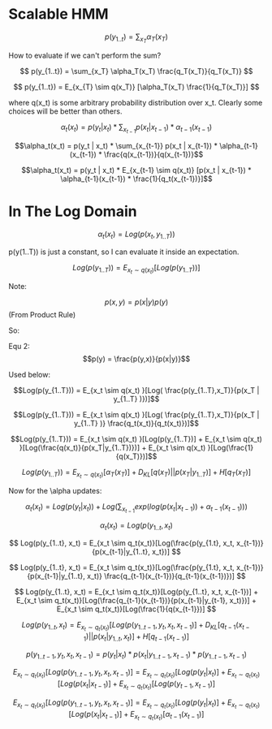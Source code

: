 # Scalable HMM

$$
p(y_{1..t}) = \sum_{x_T} \alpha_T(x_T)
$$

How to evaluate if we can't perform the sum?

$$
p(y_{1..t}) = \sum_{x_T} \alpha_T(x_T) \frac{q_T(x_T)}{q_T(x_T)}
$$

$$
p(y_{1..t}) = E_{x_{T} \sim q(x_T)} [\alpha_T(x_T) \frac{1}{q_T(x_T)}]
$$

where q(x_t) is some arbitrary probability distribution over x_t. Clearly some choices will be better than others.

$$\alpha_t(x_t) = p(y_t | x_t) * \sum_{x_{t-1}} p(x_t | x_{t-1}) * \alpha_{t-1}(x_{t-1})$$

$$\alpha_t(x_t) = p(y_t | x_t) * \sum_{x_{t-1}} p(x_t | x_{t-1}) * \alpha_{t-1}(x_{t-1}) * \frac{q(x_{t-1})}{q(x_{t-1})}$$

$$\alpha_t(x_t) = p(y_t | x_t) * E_{x_{t-1} \sim q(x_t)} [p(x_t | x_{t-1}) * \alpha_{t-1}(x_{t-1}) * \frac{1}{q_t(x_{t-1})}]$$


# In The Log Domain

$$\alpha_t(x_t) = Log(p(x_t, y_{1..T}))$$

p(y(1..T)) is just a constant, so I can evaluate it inside an expectation.

$$Log(p(y_{1..T})) = E_{x_t \sim q(x_t) }[Log(p(y_{1..T}))]$$

Note:

$$p(x,y) = p(x|y) p(y)$$ (From Product Rule)

So:

Equ 2:
$$p(y) = \frac{p(y,x)}{p(x|y)}$$

Used below:

$$Log(p(y_{1..T})) = E_{x_t \sim q(x_t) }[Log( \frac{p(y_{1..T},x_T)}{p(x_T | y_{1..T} )})]$$


$$Log(p(y_{1..T})) = E_{x_t \sim q(x_t) }[Log( \frac{p(y_{1..T},x_T)}{p(x_T | y_{1..T} )} \frac{q_t(x_t)}{q_t(x_t)})]$$

$$Log(p(y_{1..T})) = E_{x_t \sim q(x_t) }[Log(p(y_{1..T})] + E_{x_t \sim q(x_t) }[Log(\frac{q(x_t)}{p(x_T|y_{1..T})})] + E_{x_t \sim q(x_t) }[Log(\frac{1}{q(x_T)})]$$


$$Log(p(y_{1..T})) = E_{x_t \sim q(x_t) }[\alpha_T(x_T)] + D_{KL}[q(x_T)||p(x_T|y_{1..T})] + H[q_T(x_T)]$$

Now for the \alpha updates:

$$\alpha_t(x_t) = Log(p(y_t | x_t)) + Log(\sum_{x_{t-1}} exp(log(p(x_t | x_{t-1})) + \alpha_{t-1}(x_{t-1})))$$


$$
\alpha_t(x_t) = Log(p(y_{1..t}, x_t)
$$

$$
Log(p(y_{1..t}, x_t) = E_{x_t \sim q_t(x_t)}[Log(\frac{p(y_{1.t}, x_t, x_{t-1})}{p(x_{t-1}|y_{1..t}, x_t})]
$$

$$
Log(p(y_{1..t}, x_t) = E_{x_t \sim q_t(x_t)}[Log(\frac{p(y_{1.t}, x_t, x_{t-1})}{p(x_{t-1}|y_{1..t}, x_t)} \frac{q_{t-1}(x_{t-1})}{q_{t-1}(x_{t-1})})]
$$

$$
Log(p(y_{1..t}, x_t) = E_{x_t \sim q_t(x_t)}[Log(p(y_{1..t}, x_t, x_{t-1})] + E_{x_t \sim q_t(x_t)}[Log(\frac{q_{t-1}(x_{t-1})}{p(x_{t-1}|y_{t-1}, x_t)})] + E_{x_t \sim q_t(x_t)}[Log(\frac{1}{q(x_{t-1}})]
$$

$$
Log(p(y_{1..t}, x_t) = E_{x_t \sim q_t(x_t)}[Log(p(y_{1..t-1}, y_t, x_t, x_{t-1})] + D_{KL}[q_{t-1}(x_{t-1})||p(x_t|y_{1..t},x_t)] + H[q_{t-1}(x_{t-1})]
$$

$$
p(y_{1..t-1}, y_t, x_t, x_{t-1}) = p(y_t|x_t) * p(x_t|y_{1..t-1}, x_{t-1}) * p(y_{1..t-1}, x_{t-1})
$$

$$
E_{x_t \sim q_t(x_t)}[Log(p(y_{1..t-1}, y_t, x_t, x_{t-1})] = E_{x_t \sim q_t(x_t)}[Log(p(y_t| x_t)] + E_{x_t \sim q_t(x_t)}[Log(p(x_t| x_{t-1})] + E_{x_t \sim q_t(x_t)}[Log(p(y_{t-1}, x_{t-1})]
$$

$$
E_{x_t \sim q_t(x_t)}[Log(p(y_{1..t-1}, y_t, x_t, x_{t-1})] = E_{x_t \sim q_t(x_t)}[Log(p(y_t| x_t)] + E_{x_t \sim q_t(x_t)}[Log(p(x_t| x_{t-1})] + E_{x_t \sim q_t(x_t)}[\alpha_{t-1}(x_{t-1})]
$$
